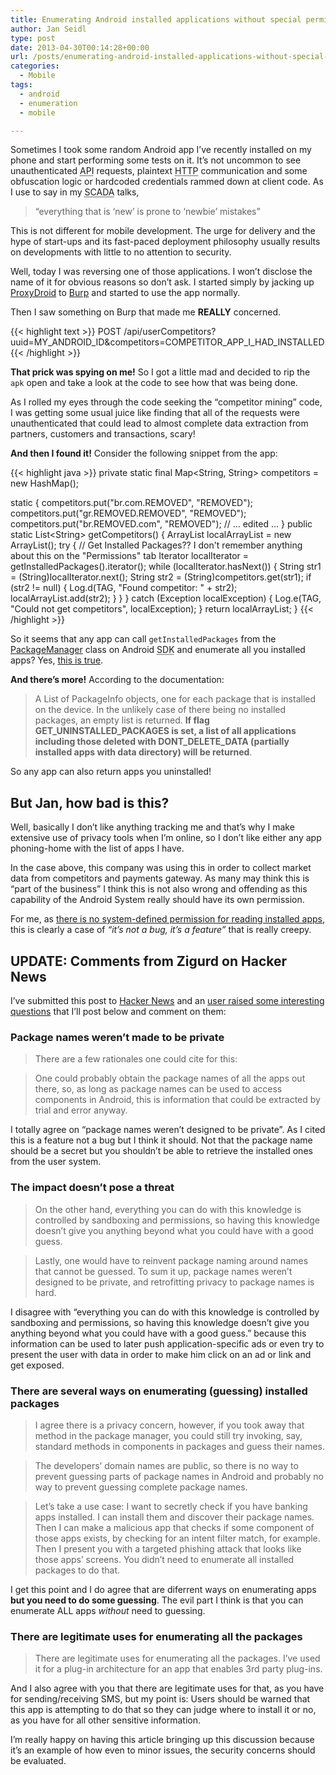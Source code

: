 ```yaml
---
title: Enumerating Android installed applications without special permissions
author: Jan Seidl
type: post
date: 2013-04-30T00:14:28+00:00
url: /posts/enumerating-android-installed-applications-without-special-permissions/
categories:
  - Mobile
tags:
  - android
  - enumeration
  - mobile

---
```

Sometimes I took some random Android app I&#8217;ve recently installed on my phone and start performing some tests on it. It&#8217;s not uncommon to see unauthenticated <acronym title="Application Programming Interface">API</acronym> requests, plaintext <acronym title="HyperText Transfer Protocol">HTTP</acronym> communication and some obfuscation logic or hardcoded credentials rammed down at client code. As I use to say in my <acronym title="Supervisory Acquisition and Data Control">SCADA</acronym> talks, 

> &#8220;everything that is &#8216;new&#8217; is prone to &#8216;newbie&#8217; mistakes&#8221;

This is not different for mobile development. The urge for delivery and the hype of start-ups and its fast-paced deployment philosophy usually results on developments with little to no attention to security.

Well, today I was reversing one of those applications. I won&#8217;t disclose the name of it for obvious reasons so don&#8217;t ask. I started simply by jacking up [ProxyDroid][1] to [Burp][2] and started to use the app normally.

Then I saw something on Burp that made me **REALLY** concerned. 

{{< highlight text >}}
POST /api/userCompetitors?uuid=MY_ANDROID_ID&competitors=COMPETITOR_APP_I_HAD_INSTALLED
{{< /highlight >}}

**That prick was spying on me!** So I got a little mad and decided to rip the `apk` open and take a look at the code to see how that was being done.

As I rolled my eyes through the code seeking the &#8220;competitor mining&#8221; code, I was getting some usual juice like finding that all of the requests were unauthenticated that could lead to almost complete data extraction from partners, customers and transactions, scary! 

**And then I found it!** Consider the following snippet from the app:

{{< highlight java >}}
private static final Map&lt;String, String> competitors = new HashMap();

  static
  {
    competitors.put("br.com.REMOVED", "REMOVED");
    competitors.put("gr.REMOVED.REMOVED", "REMOVED");
    competitors.put("br.REMOVED.com", "REMOVED");
    // ... edited ...
  }
  public static List&lt;String> getCompetitors()
  {
    ArrayList localArrayList = new ArrayList();
    try
    {
      // Get Installed Packages?? I don't remember anything about this on the "Permissions" tab
      Iterator localIterator = getInstalledPackages().iterator(); 
      while (localIterator.hasNext())
      {
        String str1 = (String)localIterator.next();
        String str2 = (String)competitors.get(str1);
        if (str2 != null)
        {
          Log.d(TAG, "Found competitor: " + str2);
          localArrayList.add(str2);
        }
      }
    }
    catch (Exception localException)
    {
      Log.e(TAG, "Could not get competitors", localException);
    }
    return localArrayList;
  }
{{< /highlight >}}

So it seems that any app can call `getInstalledPackages` from the [PackageManager][3] class on Android <acronym title="Software Development Kit">SDK</acronym> and enumerate all you installed apps? Yes, [this is true][4].

**And there&#8217;s more!** According to the documentation:

> A List of PackageInfo objects, one for each package that is installed on the device. In the unlikely case of there being no installed packages, an empty list is returned. **If flag GET\_UNINSTALLED\_PACKAGES is set, a list of all applications including those deleted with DONT\_DELETE\_DATA (partially installed apps with data directory) will be returned**.

So any app can also return apps you uninstalled!

## But Jan, how bad is this?

Well, basically I don&#8217;t like anything tracking me and that&#8217;s why I make extensive use of privacy tools when I&#8217;m online, so I don&#8217;t like either any app phoning-home with the list of apps I have. 

In the case above, this company was using this in order to collect market data from competitors and payments gateway. As many may think this is &#8220;part of the business&#8221; I think this is not also wrong and offending as this capability of the Android System really should have its own permission.

For me, as [there is no system-defined permission for reading installed apps][5], this is clearly a case of _&#8220;it&#8217;s not a bug, it&#8217;s a feature&#8221;_ that is really creepy.

## UPDATE: Comments from Zigurd on Hacker News

I&#8217;ve submitted this post to [Hacker News][6] and an [user raised some interesting questions][7] that I&#8217;ll post below and comment on them:

### Package names weren&#8217;t made to be private

> There are a few rationales one could cite for this:
  
> One could probably obtain the package names of all the apps out there, so, as long as package names can be used to access components in Android, this is information that could be extracted by trial and error anyway.

I totally agree on &#8220;package names weren&#8217;t designed to be private&#8221;. As I cited this is a feature not a bug but I think it should. Not that the package name should be a secret but you shouldn&#8217;t be able to retrieve the installed ones from the user system.

### The impact doesn&#8217;t pose a threat

> On the other hand, everything you can do with this knowledge is controlled by sandboxing and permissions, so having this knowledge doesn&#8217;t give you anything beyond what you could have with a good guess.
  
> Lastly, one would have to reinvent package naming around names that cannot be guessed. To sum it up, package names weren&#8217;t designed to be private, and retrofitting privacy to package names is hard.

I disagree with &#8220;everything you can do with this knowledge is controlled by sandboxing and permissions, so having this knowledge doesn&#8217;t give you anything beyond what you could have with a good guess.&#8221; because this information can be used to later push application-specific ads or even try to present the user with data in order to make him click on an ad or link and get exposed.

### There are several ways on enumerating (guessing) installed packages

> I agree there is a privacy concern, however, if you took away that method in the package manager, you could still try invoking, say, standard methods in components in packages and guess their names.
  
> The developers&#8217; domain names are public, so there is no way to prevent guessing parts of package names in Android and probably no way to prevent guessing complete package names.
  
> Let&#8217;s take a use case: I want to secretly check if you have banking apps installed. I can install them and discover their package names. Then I can make a malicious app that checks if some component of those apps exists, by checking for an intent filter match, for example. Then I present you with a targeted phishing attack that looks like those apps&#8217; screens. You didn&#8217;t need to enumerate all installed packages to do that. 

I get this point and I do agree that are diferrent ways on enumerating apps **but you need to do some guessing**. The evil part I think is that you can enumerate ALL apps _without_ need to guessing.

### There are legitimate uses for enumerating all the packages

> There are legitimate uses for enumerating all the packages. I&#8217;ve used it for a plug-in architecture for an app that enables 3rd party plug-ins. 

And I also agree with you that there are legitimate uses for that, as you have for sending/receiving SMS, but my point is: Users should be warned that this app is attempting to do that so they can judge where to install it or no, as you have for all other sensitive information.

I&#8217;m really happy on having this article bringing up this discussion because it&#8217;s an example of how even to minor issues, the security concerns should be evaluated.

 [1]: https://play.google.com/store/apps/details?id=org.proxydroid
 [2]: http://portswigger.net/burp/proxy.html
 [3]: https://developer.android.com/reference/android/content/pm/PackageManager.html
 [4]: https://developer.android.com/reference/android/content/pm/PackageManager.html#getInstalledPackages(int)
 [5]: https://developer.android.com/reference/android/Manifest.permission.html
 [6]: https://news.ycombinator.com/
 [7]: https://news.ycombinator.com/item?id=5631935
